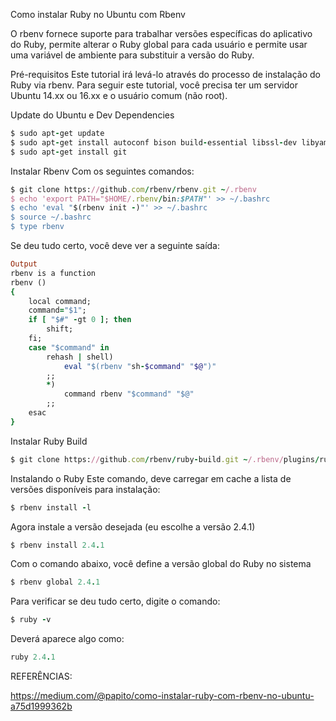 Como instalar Ruby no Ubuntu com Rbenv

O rbenv fornece suporte para trabalhar versões específicas do aplicativo do Ruby, permite alterar o Ruby global para cada usuário e permite usar uma variável de ambiente para substituir a versão do Ruby.

Pré-requisitos
Este tutorial irá levá-lo através do processo de instalação do Ruby via rbenv. Para seguir este tutorial, você precisa ter um servidor Ubuntu 14.xx ou 16.xx e o usuário comum (não root).

Update do Ubuntu e Dev Dependencies

```ruby
$ sudo apt-get update
$ sudo apt-get install autoconf bison build-essential libssl-dev libyaml-dev libreadline6-dev zlib1g-dev libncurses5-dev libffi-dev libgdbm3 libgdbm-dev
$ sudo apt-get install git
```

Instalar Rbenv
Com os seguintes comandos:

```ruby
$ git clone https://github.com/rbenv/rbenv.git ~/.rbenv
$ echo 'export PATH="$HOME/.rbenv/bin:$PATH"' >> ~/.bashrc
$ echo 'eval "$(rbenv init -)"' >> ~/.bashrc
$ source ~/.bashrc
$ type rbenv
```

Se deu tudo certo, você deve ver a seguinte saída:

```ruby
Output
rbenv is a function
rbenv () 
{ 
    local command;
    command="$1";
    if [ "$#" -gt 0 ]; then
        shift;
    fi;
    case "$command" in 
        rehash | shell)
            eval "$(rbenv "sh-$command" "$@")"
        ;;
        *)
            command rbenv "$command" "$@"
        ;;
    esac
}
```

Instalar Ruby Build

```ruby
$ git clone https://github.com/rbenv/ruby-build.git ~/.rbenv/plugins/ruby-build
```

Instalando o Ruby
Este comando, deve carregar em cache a lista de versões disponíveis para instalação:

```ruby
$ rbenv install -l
```

Agora instale a versão desejada (eu escolhe a versão 2.4.1)

```ruby
$ rbenv install 2.4.1
```

Com o comando abaixo, você define a versão global do Ruby no sistema

```ruby
$ rbenv global 2.4.1
```

Para verificar se deu tudo certo, digite o comando:

```ruby
$ ruby -v
```

Deverá aparece algo como:

```ruby
ruby 2.4.1
```

REFERÊNCIAS:

https://medium.com/@papito/como-instalar-ruby-com-rbenv-no-ubuntu-a75d1999362b
